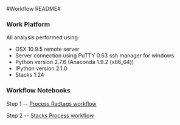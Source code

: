 #Workflow README#
### Work Platform ###
All analysis performed using:

- OSX 10.9.5 remote server
- Server connection using PuTTY 0.63 ssh manager for windows
- Python version 2.7.6 (Anaconda 1.9.2 (x86_64))
- IPython version 2.1.0
- Stacks 1.24


### Workflow Notebooks ###

Step 1 -- [Process Radtags workflow](https://github.com/jheare/Fish546-Jake/blob/master/Workflow/Process%20Radtags.ipynb)

Step 2 -- [Stacks Process workflow](https://github.com/jheare/Fish546-Jake/blob/master/Workflow/Stacks%20Process.ipynb)